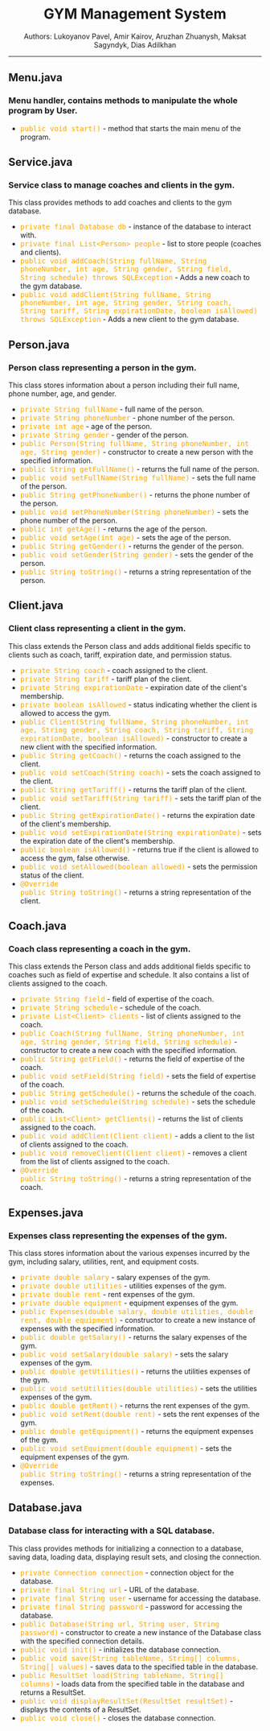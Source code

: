 <h1 align="center">GYM Management System</h1>
<p align="center">Authors: Lukoyanov Pavel, Amir Kairov, Aruzhan Zhuanysh, Maksat Sagyndyk, Dias Adilkhan</p>
<hr>

<style>
    .highlight {
        font-family: monospace;
        color: orange
    }
</style>

<h2>Menu.java</h2>
<h3>Menu handler, contains methods to manipulate the whole program by User.</h3>
<ul>
    <li><span class="highlight">public void start()</span> - method that starts the main menu of the program.</li>
</ul>

<h2>Service.java</h2>
<h3>Service class to manage coaches and clients in the gym.</h3>
<p>This class provides methods to add coaches and clients to the gym database.</p>
<ul>
    <li><span class="highlight">private final Database db</span> - instance of the database to interact with.</li>
    <li><span class="highlight">private final List&lt;Person&gt; people</span> - list to store people (coaches and clients).</li>
    <li><span class="highlight">public void addCoach(String fullName, String phoneNumber, int age, String gender, String field, String schedule) throws SQLException</span> - Adds a new coach to the gym database.</li>
    <li><span class="highlight">public void addClient(String fullName, String phoneNumber, int age, String gender, String coach, String tariff, String expirationDate, boolean isAllowed) throws SQLException</span> - Adds a new client to the gym database.</li>
</ul>

<h2>Person.java</h2>
<h3>Person class representing a person in the gym.</h3>
<p>This class stores information about a person including their full name, phone number, age, and gender.</p>
<ul>
    <li><span class="highlight">private String fullName</span> - full name of the person.</li>
    <li><span class="highlight">private String phoneNumber</span> - phone number of the person.</li>
    <li><span class="highlight">private int age</span> - age of the person.</li>
    <li><span class="highlight">private String gender</span> - gender of the person.</li>
    <li><span class="highlight">public Person(String fullName, String phoneNumber, int age, String gender)</span> - constructor to create a new person with the specified information.</li>
    <li><span class="highlight">public String getFullName()</span> - returns the full name of the person.</li>
    <li><span class="highlight">public void setFullName(String fullName)</span> - sets the full name of the person.</li>
    <li><span class="highlight">public String getPhoneNumber()</span> - returns the phone number of the person.</li>
    <li><span class="highlight">public void setPhoneNumber(String phoneNumber)</span> - sets the phone number of the person.</li>
    <li><span class="highlight">public int getAge()</span> - returns the age of the person.</li>
    <li><span class="highlight">public void setAge(int age)</span> - sets the age of the person.</li>
    <li><span class="highlight">public String getGender()</span> - returns the gender of the person.</li>
    <li><span class="highlight">public void setGender(String gender)</span> - sets the gender of the person.</li>
    <li><span class="highlight">public String toString()</span> - returns a string representation of the person.</li>
</ul>

<h2>Client.java</h2>
<h3>Client class representing a client in the gym.</h3>
<p>This class extends the Person class and adds additional fields specific to clients such as coach, tariff, expiration date, and permission status.</p>
<ul>
    <li><span class="highlight">private String coach</span> - coach assigned to the client.</li>
    <li><span class="highlight">private String tariff</span> - tariff plan of the client.</li>
    <li><span class="highlight">private String expirationDate</span> - expiration date of the client's membership.</li>
    <li><span class="highlight">private boolean isAllowed</span> - status indicating whether the client is allowed to access the gym.</li>
    <li><span class="highlight">public Client(String fullName, String phoneNumber, int age, String gender, String coach, String tariff, String expirationDate, boolean isAllowed)</span> - constructor to create a new client with the specified information.</li>
    <li><span class="highlight">public String getCoach()</span> - returns the coach assigned to the client.</li>
    <li><span class="highlight">public void setCoach(String coach)</span> - sets the coach assigned to the client.</li>
    <li><span class="highlight">public String getTariff()</span> - returns the tariff plan of the client.</li>
    <li><span class="highlight">public void setTariff(String tariff)</span> - sets the tariff plan of the client.</li>
    <li><span class="highlight">public String getExpirationDate()</span> - returns the expiration date of the client's membership.</li>
    <li><span class="highlight">public void setExpirationDate(String expirationDate)</span> - sets the expiration date of the client's membership.</li>
    <li><span class="highlight">public boolean isAllowed()</span> - returns true if the client is allowed to access the gym, false otherwise.</li>
    <li><span class="highlight">public void setAllowed(boolean allowed)</span> - sets the permission status of the client.</li>
    <li><span class="highlight">@Override<br>public String toString()</span> - returns a string representation of the client.</li>
</ul>

<h2>Coach.java</h2>
<h3>Coach class representing a coach in the gym.</h3>
<p>This class extends the Person class and adds additional fields specific to coaches such as field of expertise and schedule. It also contains a list of clients assigned to the coach.</p>
<ul>
    <li><span class="highlight">private String field</span> - field of expertise of the coach.</li>
    <li><span class="highlight">private String schedule</span> - schedule of the coach.</li>
    <li><span class="highlight">private List&lt;Client&gt; clients</span> - list of clients assigned to the coach.</li>
    <li><span class="highlight">public Coach(String fullName, String phoneNumber, int age, String gender, String field, String schedule)</span> - constructor to create a new coach with the specified information.</li>
    <li><span class="highlight">public String getField()</span> - returns the field of expertise of the coach.</li>
    <li><span class="highlight">public void setField(String field)</span> - sets the field of expertise of the coach.</li>
    <li><span class="highlight">public String getSchedule()</span> - returns the schedule of the coach.</li>
    <li><span class="highlight">public void setSchedule(String schedule)</span> - sets the schedule of the coach.</li>
    <li><span class="highlight">public List&lt;Client&gt; getClients()</span> - returns the list of clients assigned to the coach.</li>
    <li><span class="highlight">public void addClient(Client client)</span> - adds a client to the list of clients assigned to the coach.</li>
    <li><span class="highlight">public void removeClient(Client client)</span> - removes a client from the list of clients assigned to the coach.</li>
    <li><span class="highlight">@Override<br>public String toString()</span> - returns a string representation of the coach.</li>
</ul>

<h2>Expenses.java</h2>
<h3>Expenses class representing the expenses of the gym.</h3>
<p>This class stores information about the various expenses incurred by the gym, including salary, utilities, rent, and equipment costs.</p>
<ul>
    <li><span class="highlight">private double salary</span> - salary expenses of the gym.</li>
    <li><span class="highlight">private double utilities</span> - utilities expenses of the gym.</li>
    <li><span class="highlight">private double rent</span> - rent expenses of the gym.</li>
    <li><span class="highlight">private double equipment</span> - equipment expenses of the gym.</li>
    <li><span class="highlight">public Expenses(double salary, double utilities, double rent, double equipment)</span> - constructor to create a new instance of expenses with the specified information.</li>
    <li><span class="highlight">public double getSalary()</span> - returns the salary expenses of the gym.</li>
    <li><span class="highlight">public void setSalary(double salary)</span> - sets the salary expenses of the gym.</li>
    <li><span class="highlight">public double getUtilities()</span> - returns the utilities expenses of the gym.</li>
    <li><span class="highlight">public void setUtilities(double utilities)</span> - sets the utilities expenses of the gym.</li>
    <li><span class="highlight">public double getRent()</span> - returns the rent expenses of the gym.</li>
    <li><span class="highlight">public void setRent(double rent)</span> - sets the rent expenses of the gym.</li>
    <li><span class="highlight">public double getEquipment()</span> - returns the equipment expenses of the gym.</li>
    <li><span class="highlight">public void setEquipment(double equipment)</span> - sets the equipment expenses of the gym.</li>
    <li><span class="highlight">@Override<br>public String toString()</span> - returns a string representation of the expenses.</li>
</ul>

<h2>Database.java</h2>
<h3>Database class for interacting with a SQL database.</h3>
<p>This class provides methods for initializing a connection to a database, saving data, loading data, displaying result sets, and closing the connection.</p>
<ul>
    <li><span class="highlight">private Connection connection</span> - connection object for the database.</li>
    <li><span class="highlight">private final String url</span> - URL of the database.</li>
    <li><span class="highlight">private final String user</span> - username for accessing the database.</li>
    <li><span class="highlight">private final String password</span> - password for accessing the database.</li>
    <li><span class="highlight">public Database(String url, String user, String password)</span> - constructor to create a new instance of the Database class with the specified connection details.</li>
    <li><span class="highlight">public void init()</span> - initializes the database connection.</li>
    <li><span class="highlight">public void save(String tableName, String[] columns, String[] values)</span> - saves data to the specified table in the database.</li>
    <li><span class="highlight">public ResultSet load(String tableName, String[] columns)</span> - loads data from the specified table in the database and returns a ResultSet.</li>
    <li><span class="highlight">public void displayResultSet(ResultSet resultSet)</span> - displays the contents of a ResultSet.</li>
    <li><span class="highlight">public void close()</span> - closes the database connection.</li>
</ul>

